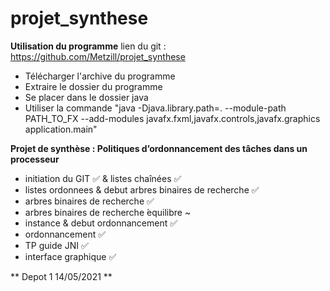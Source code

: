# projet_synthese

**Utilisation du programme**
lien du git : https://github.com/Metzill/projet_synthese

- Télécharger l'archive du programme
- Extraire le dossier du programme
- Se placer dans le dossier java
- Utiliser la commande "java -Djava.library.path=. --module-path PATH_TO_FX --add-modules javafx.fxml,javafx.controls,javafx.graphics application.main"


**Projet de synthèse : Politiques d’ordonnancement des tâches dans un processeur**

- initiation du GIT ✅ & listes chaînées ✅
- listes ordonnees & debut arbres binaires de recherche ✅
- arbres binaires de recherche ✅
- arbres binaires de recherche ́equilibre ~
- instance & debut ordonnancement ✅
- ordonnancement ✅
- TP guide JNI ✅
- interface graphique ✅

** Depot 1 14/05/2021 **
